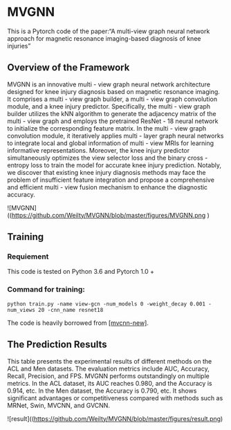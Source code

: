 # MVGNN
This is a Pytorch code of the paper:“A multi-view graph neural network approach for magnetic resonance imaging-based diagnosis of knee injuries”

## Overview of the Framework

MVGNN is an innovative multi - view graph neural network architecture designed for knee injury diagnosis based on magnetic resonance imaging. It comprises a multi - view graph builder, a multi - view graph convolution module, and a knee injury predictor. Specifically, the multi - view graph builder utilizes the kNN algorithm to generate the adjacency matrix of the multi - view graph and employs the pretrained ResNet - 18 neural network to initialize the corresponding feature matrix. In the multi - view graph convolution module, it iteratively applies multi - layer graph neural networks to integrate local and global information of multi - view MRIs for learning informative representations. Moreover, the knee injury predictor simultaneously optimizes the view selector loss and the binary cross - entropy loss to train the model for accurate knee injury prediction. Notably, we discover that existing knee injury diagnosis methods may face the problem of insufficient feature integration and propose a comprehensive and efficient multi - view fusion mechanism to enhance the diagnostic accuracy. 

![MVGNN]((https://github.com/Weilty/MVGNN/blob/master/figures/MVGNN.png )

## Training

### Requiement

This code is tested on Python 3.6 and Pytorch 1.0 + 

### Command for training:

`python train.py -name view-gcn -num_models 0 -weight_decay 0.001 -num_views 20 -cnn_name resnet18`

The code is heavily borrowed from [[mvcnn-new]](https://github.com/jongchyisu/mvcnn_pytorch).

## The Prediction Results 

This table presents the experimental results of different methods on the ACL and Men datasets. The evaluation metrics include AUC, Accuracy, Recall, Precision, and FPS. MVGNN performs outstandingly on multiple metrics. In the ACL dataset, its AUC reaches 0.980, and the Accuracy is 0.914, etc. In the Men dataset, the Accuracy is 0.790, etc. It shows significant advantages or competitiveness compared with methods such as MRNet, Swin, MVCNN, and GVCNN. 

![result]((https://github.com/Weilty/MVGNN/blob/master/figures/result.png) 